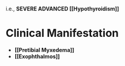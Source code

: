 i.e., **SEVERE ADVANCED [[Hypothyroidism]]**

# Clinical Manifestation
- **[[Pretibial Myxedema]]**
- **[[Exophthalmos]]**
